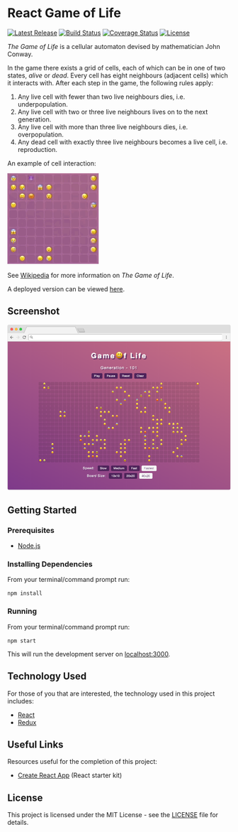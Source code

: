 # React Game of Life

[![Latest Release](https://img.shields.io/github/release/vanillaSlice/ReactGameOfLife.svg)](https://github.com/vanillaSlice/ReactGameOfLife/releases/latest)
[![Build Status](https://img.shields.io/travis/vanillaSlice/ReactGameOfLife/master.svg)](https://travis-ci.org/vanillaSlice/ReactGameOfLife)
[![Coverage Status](https://img.shields.io/coveralls/github/vanillaSlice/ReactGameOfLife/master.svg)](https://coveralls.io/github/vanillaSlice/ReactGameOfLife?branch=master)
[![License](https://img.shields.io/github/license/vanillaSlice/ReactGameOfLife.svg)](LICENSE)

*The Game of Life* is a cellular automaton devised by mathematician John Conway.

In the game there exists a grid of cells, each of which can be in one of two states, *alive* or *dead*.
Every cell has eight neighbours (adjacent cells) which it interacts with. After each step in the game, the following
rules apply:

1. Any live cell with fewer than two live neighbours dies, i.e. underpopulation.
2. Any live cell with two or three live neighbours lives on to the next generation.
3. Any live cell with more than three live neighbours dies, i.e. overpopulation.
4. Any dead cell with exactly three live neighbours becomes a live cell, i.e. reproduction.

An example of cell interaction:

![Cell Interaction](/images/pattern-1.gif)

See [Wikipedia](https://en.wikipedia.org/wiki/Conway's_Game_of_Life) for more information on *The Game of Life*.

A deployed version can be viewed [here](https://vanillaslice.github.io/ReactGameOfLife/).

## Screenshot

![Screenshot](/images/screenshot-1.png)

## Getting Started

### Prerequisites

* [Node.js](https://nodejs.org/en/)

### Installing Dependencies

From your terminal/command prompt run:

```
npm install
```

### Running

From your terminal/command prompt run:

```
npm start
```

This will run the development server on [localhost:3000](http://localhost:3000).

## Technology Used

For those of you that are interested, the technology used in this project includes:

* [React](https://reactjs.org/)
* [Redux](https://redux.js.org/)

## Useful Links

Resources useful for the completion of this project:

* [Create React App](https://github.com/facebook/create-react-app) (React starter kit)

## License

This project is licensed under the MIT License - see the [LICENSE](LICENSE) file for details.
